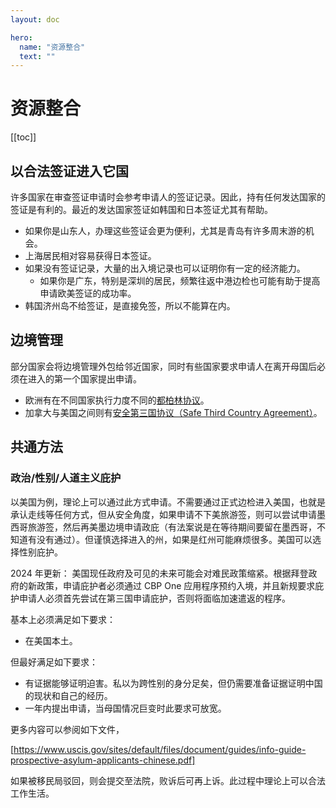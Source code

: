 ```yaml
---
layout: doc

hero:
  name: "资源整合"
  text: ""
---
```


# 资源整合

[[toc]]

## 以合法签证进入它国

许多国家在审查签证申请时会参考申请人的签证记录。因此，持有任何发达国家的签证是有利的。最近的发达国家签证如韩国和日本签证尤其有帮助。

- 如果你是山东人，办理这些签证会更为便利，尤其是青岛有许多周末游的机会。
- 上海居民相对容易获得日本签证。
- 如果没有签证记录，大量的出入境记录也可以证明你有一定的经济能力。
  - 如果你是广东，特别是深圳的居民，频繁往返中港边检也可能有助于提高申请欧美签证的成功率。
- 韩国济州岛不给签证，是直接免签，所以不能算在内。

## 边境管理

部分国家会将边境管理外包给邻近国家，同时有些国家要求申请人在离开母国后必须在进入的第一个国家提出申请。

- 欧洲有在不同国家执行力度不同的[都柏林协议](https://en.wikipedia.org/wiki/Dublin_Regulation)。
- 加拿大与美国之间则有[安全第三国协议（Safe Third Country Agreement）](https://www.canada.ca/en/immigration-refugees-citizenship/corporate/mandate/policies-operational-instructions-agreements/agreements/safe-third-country-agreement.html)。

## 共通方法

### 政治/性别/人道主义庇护

以美国为例，理论上可以通过此方式申请。不需要通过正式边检进入美国，也就是承认走线等任何方式，但从安全角度，如果申请不下美旅游签，则可以尝试申请墨西哥旅游签，然后再美墨边境申请政庇（有法案说是在等待期间要留在墨西哥，不知道有没有通过）。但谨慎选择进入的州，如果是红州可能麻烦很多。美国可以选择性别庇护。

2024 年更新：
美国现任政府及可见的未来可能会对难民政策缩紧。根据拜登政府的新政策，申请庇护者必须通过 CBP One 应用程序预约入境，并且新规要求庇护申请人必须首先尝试在第三国申请庇护，否则将面临加速遣返的程序 ​。

基本上必须满足如下要求：

- 在美国本土。

但最好满足如下要求：

- 有证据能够证明迫害。私以为跨性别的身分足矣，但仍需要准备证据证明中国的现状和自己的经历。
- 一年内提出申请，当母国情况巨变时此要求可放宽。

更多内容可以参阅如下文件，

[https://www.uscis.gov/sites/default/files/document/guides/info-guide-prospective-asylum-applicants-chinese.pdf]

如果被移民局驳回，则会提交至法院，败诉后可再上诉。此过程中理论上可以合法工作生活。

[^1]: [Fact Sheet: DHS Continues to Strengthen Border Security, Reduce Irregular Migration, and Mobilize International Partnerships - US Homeland Security](https://www.dhs.gov/news/2024/06/04/fact-sheet-dhs-continues-strengthen-border-security-reduce-irregular-migration-and)
[^2]: [“We Couldn’t Wait” Digital Metering at the US-Mexico Border - Human Rights Watch](https://www.hrw.org/report/2024/05/01/we-couldnt-wait/digital-metering-us-mexico-border)
